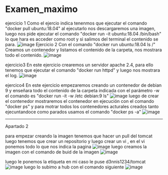 # Examen_maximo

ejercicio 1
Como el ejercio indica tenenmos que ejecutar el comando "docker pull ubuntu:18.04"
al ejecutarlo nos descargaremos una imagen, luego nos pide ejecutar el comando "docker run -it ubuntu:18.04 /bin/bash" lo que hara es acceder como root y si salimos del terminal el contenido se para. 
![image](https://user-images.githubusercontent.com/97433514/173293977-7323fb58-6f49-4614-b1d2-9dce8991a3d3.png)
Ejercicio 2
 Con el comando "docker run ubuntu:18.04 ls /" Creamos un contenedor y listamos el contenido de la carpeta,
 nos mostrara todo el contenido.
![image](https://user-images.githubusercontent.com/97433514/173301039-50e366c9-9044-47d6-bb1a-2218f49ab852.png)

ejercicio3
En este ejercicio crearemos un servidor apache 2.4, para ello tenemos que ejecutar el comando "docker run httpd" y luego nos mostrara el log.
![image](https://user-images.githubusercontent.com/97433514/173301205-23564895-7c40-4541-8617-fd4ccf01164c.png)

ejercico4
En este ejercicio empezaremos creando un contenedor de debian 9 y enseñara todo el contenido de la carpeta indicada con el parámetro -w
el comando es "docker run -it -w /etc debian:9 ls"
![image](https://user-images.githubusercontent.com/97433514/173301366-417c2749-f11e-4924-aa4c-45540d3e7b9a.png)
luego de crear el contenedor mostraremos el contenedor en ejecución con el comando "docker ps" y 
para motrar todos los contenedores acturales creados tanto ejecuntandoce como parados usamos el comando
"docker ps -a"
![image](https://user-images.githubusercontent.com/97433514/173301622-957a6872-cd06-4feb-b300-0f50d7a67547.png)

-------------------------------------------------------------------------------------------
Apartado 2


para empezar creando la imagen tenemos que hacer un pull del tomcat
luego tenemos que crear un repositorio y luego crear un vi , en el vi ponemos todo lo que nos indica la pagina
![image](https://user-images.githubusercontent.com/97433514/173311957-a943961e-f2d8-440a-82b0-2efef65310ea.png)
luego creamos la imagen con el comando de buid de la imagen
![image](https://user-images.githubusercontent.com/97433514/173314401-39ad2e33-a2d7-4f48-953b-47121f7213be.png)

luego le ponemos la etiqueta en mi caso le puse d3nnis1234/tomcat
![image](https://user-images.githubusercontent.com/97433514/173315380-4158015c-24d3-484b-bab0-c82c7746c7ef.png)
luego lo subimo a hub con el comando siguiente
![image](https://user-images.githubusercontent.com/97433514/173319272-e60524a3-67f3-48a5-99be-4dd5aa95940e.png)




